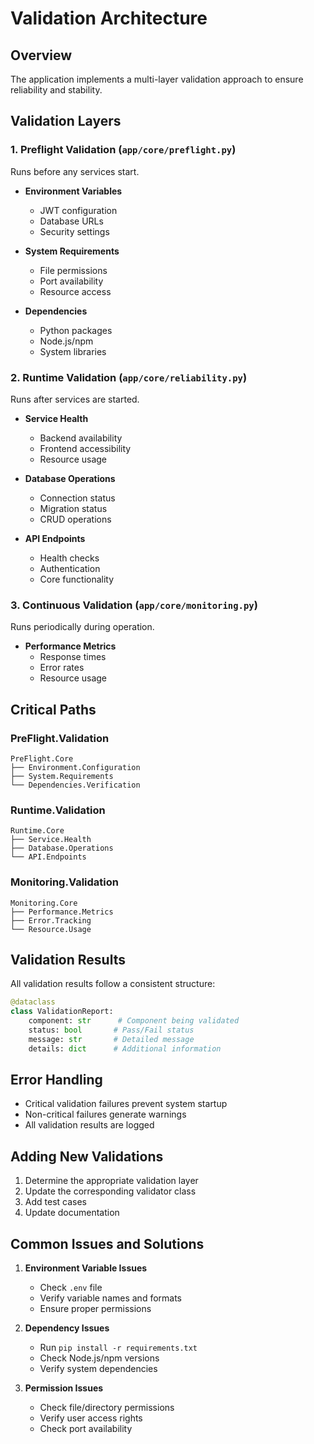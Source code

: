 # Validation Architecture

## Overview
The application implements a multi-layer validation approach to ensure reliability and stability.

## Validation Layers

### 1. Preflight Validation (`app/core/preflight.py`)
Runs before any services start.

- **Environment Variables**
  - JWT configuration
  - Database URLs
  - Security settings
  
- **System Requirements**
  - File permissions
  - Port availability
  - Resource access

- **Dependencies**
  - Python packages
  - Node.js/npm
  - System libraries

### 2. Runtime Validation (`app/core/reliability.py`)
Runs after services are started.

- **Service Health**
  - Backend availability
  - Frontend accessibility
  - Resource usage

- **Database Operations**
  - Connection status
  - Migration status
  - CRUD operations

- **API Endpoints**
  - Health checks
  - Authentication
  - Core functionality

### 3. Continuous Validation (`app/core/monitoring.py`)
Runs periodically during operation.

- **Performance Metrics**
  - Response times
  - Error rates
  - Resource usage

## Critical Paths

### PreFlight.Validation
```
PreFlight.Core
├── Environment.Configuration
├── System.Requirements
└── Dependencies.Verification
```

### Runtime.Validation
```
Runtime.Core
├── Service.Health
├── Database.Operations
└── API.Endpoints
```

### Monitoring.Validation
```
Monitoring.Core
├── Performance.Metrics
├── Error.Tracking
└── Resource.Usage
```

## Validation Results
All validation results follow a consistent structure:
```python
@dataclass
class ValidationReport:
    component: str      # Component being validated
    status: bool       # Pass/Fail status
    message: str       # Detailed message
    details: dict      # Additional information
```

## Error Handling
- Critical validation failures prevent system startup
- Non-critical failures generate warnings
- All validation results are logged

## Adding New Validations
1. Determine the appropriate validation layer
2. Update the corresponding validator class
3. Add test cases
4. Update documentation

## Common Issues and Solutions
1. **Environment Variable Issues**
   - Check `.env` file
   - Verify variable names and formats
   - Ensure proper permissions

2. **Dependency Issues**
   - Run `pip install -r requirements.txt`
   - Check Node.js/npm versions
   - Verify system dependencies

3. **Permission Issues**
   - Check file/directory permissions
   - Verify user access rights
   - Check port availability
